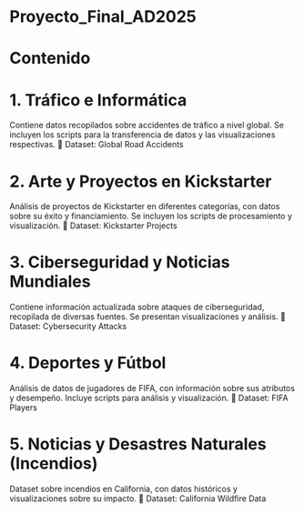 # Proyecto_Final_AD2025

# Contenido
# 1. Tráfico e Informática
Contiene datos recopilados sobre accidentes de tráfico a nivel global. Se incluyen los scripts para la transferencia de datos y las visualizaciones respectivas.
🔗 Dataset: Global Road Accidents

# 2. Arte y Proyectos en Kickstarter
Análisis de proyectos de Kickstarter en diferentes categorías, con datos sobre su éxito y financiamiento. Se incluyen los scripts de procesamiento y visualización.
🔗 Dataset: Kickstarter Projects

# 3. Ciberseguridad y Noticias Mundiales
Contiene información actualizada sobre ataques de ciberseguridad, recopilada de diversas fuentes. Se presentan visualizaciones y análisis.
🔗 Dataset: Cybersecurity Attacks

# 4. Deportes y Fútbol
Análisis de datos de jugadores de FIFA, con información sobre sus atributos y desempeño. Incluye scripts para análisis y visualización.
🔗 Dataset: FIFA Players

# 5. Noticias y Desastres Naturales (Incendios)
Dataset sobre incendios en California, con datos históricos y visualizaciones sobre su impacto.
🔗 Dataset: California Wildfire Data
